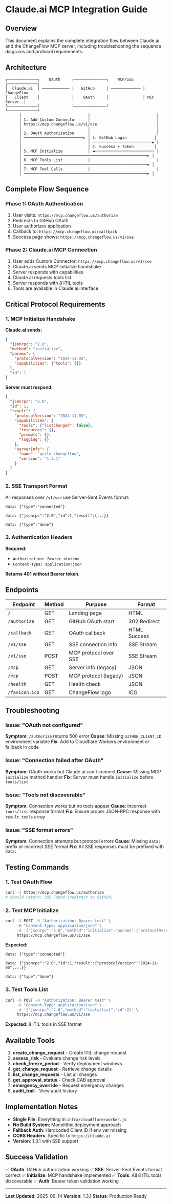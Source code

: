 # Claude.ai MCP Integration Guide

## Overview

This document explains the complete integration flow between Claude.ai and the ChangeFlow MCP server, including troubleshooting the sequence diagrams and protocol requirements.

## Architecture

```
┌─────────────┐    OAuth     ┌──────────────┐    MCP/SSE    ┌─────────────┐
│  Claude.ai  │ ──────────── │   GitHub     │ ───────────── │ ChangeFlow  │
│   Client    │              │    OAuth     │               │ MCP Server  │
└─────────────┘              └──────────────┘               └─────────────┘
      │                             │                             │
      │ 1. Add Custom Connector     │                             │
      │ https://mcp.changeflow.us/v1/sse                          │
      │                             │                             │
      │ 2. OAuth Authorization      │                             │
      │ ──────────────────────────► │ 3. GitHub Login            │
      │                             │ ──────────────────────────► │
      │                             │ 4. Success + Token         │
      │ 5. MCP Initialize           │ ◄────────────────────────── │
      │ ──────────────────────────────────────────────────────► │
      │ 6. MCP Tools List           │                             │
      │ ──────────────────────────────────────────────────────► │
      │ 7. MCP Tool Calls           │                             │
      │ ──────────────────────────────────────────────────────► │
```

## Complete Flow Sequence

### Phase 1: OAuth Authentication
1. User visits: `https://mcp.changeflow.us/authorize`
2. Redirects to GitHub OAuth
3. User authorizes application
4. Callback to: `https://mcp.changeflow.us/callback`
5. Success page shows: `https://mcp.changeflow.us/v1/sse`

### Phase 2: Claude.ai MCP Connection
1. User adds Custom Connector: `https://mcp.changeflow.us/v1/sse`
2. Claude.ai sends MCP Initialize handshake
3. Server responds with capabilities
4. Claude.ai requests tools list
5. Server responds with 8 ITIL tools
6. Tools are available in Claude.ai interface

## Critical Protocol Requirements

### 1. MCP Initialize Handshake

**Claude.ai sends:**
```json
{
  "jsonrpc": "2.0",
  "method": "initialize",
  "params": {
    "protocolVersion": "2024-11-05",
    "capabilities": {"tools": {}}
  },
  "id": 1
}
```

**Server must respond:**
```json
{
  "jsonrpc": "2.0",
  "id": 1,
  "result": {
    "protocolVersion": "2024-11-05",
    "capabilities": {
      "tools": {"listChanged": false},
      "resources": {},
      "prompts": {},
      "logging": {}
    },
    "serverInfo": {
      "name": "guile-changeflow",
      "version": "1.3.1"
    }
  }
}
```

### 2. SSE Transport Format

All responses over `/v1/sse` use Server-Sent Events format:
```
data: {"type":"connected"}

data: {"jsonrpc":"2.0","id":1,"result":{...}}

data: {"type":"done"}
```

### 3. Authentication Headers

**Required:**
- `Authorization: Bearer <token>`
- `Content-Type: application/json`

**Returns 401 without Bearer token.**

## Endpoints

| Endpoint | Method | Purpose | Format |
|----------|--------|---------|--------|
| `/` | GET | Landing page | HTML |
| `/authorize` | GET | GitHub OAuth start | 302 Redirect |
| `/callback` | GET | OAuth callback | HTML Success |
| `/v1/sse` | GET | SSE connection info | SSE Stream |
| `/v1/sse` | POST | MCP protocol over SSE | SSE Stream |
| `/mcp` | GET | Server info (legacy) | JSON |
| `/mcp` | POST | MCP protocol (legacy) | JSON |
| `/health` | GET | Health check | JSON |
| `/favicon.ico` | GET | ChangeFlow logo | ICO |

## Troubleshooting

### Issue: "OAuth not configured"
**Symptom**: `/authorize` returns 500 error
**Cause**: Missing `GITHUB_CLIENT_ID` environment variable
**Fix**: Add to Cloudflare Workers environment or fallback in code

### Issue: "Connection failed after OAuth"
**Symptom**: OAuth works but Claude.ai can't connect
**Cause**: Missing MCP `initialize` method handler
**Fix**: Server must handle `initialize` before `tools/list`

### Issue: "Tools not discoverable"
**Symptom**: Connection works but no tools appear
**Cause**: Incorrect `tools/list` response format
**Fix**: Ensure proper JSON-RPC response with `result.tools` array

### Issue: "SSE format errors"
**Symptom**: Connection attempts but protocol errors
**Cause**: Missing `data: ` prefix or incorrect SSE format
**Fix**: All SSE responses must be prefixed with `data: `

## Testing Commands

### 1. Test OAuth Flow
```bash
curl -I https://mcp.changeflow.us/authorize
# Should return: 302 Found (redirect to GitHub)
```

### 2. Test MCP Initialize
```bash
curl -X POST -H "Authorization: Bearer test" \
     -H "Content-Type: application/json" \
     -d '{"jsonrpc":"2.0","method":"initialize","params":{"protocolVersion":"2024-11-05","capabilities":{"tools":{}}},"id":1}' \
     https://mcp.changeflow.us/v1/sse
```

**Expected:**
```
data: {"type":"connected"}

data: {"jsonrpc":"2.0","id":1,"result":{"protocolVersion":"2024-11-05",...}}

data: {"type":"done"}
```

### 3. Test Tools List
```bash
curl -X POST -H "Authorization: Bearer test" \
     -H "Content-Type: application/json" \
     -d '{"jsonrpc":"2.0","method":"tools/list","id":2}' \
     https://mcp.changeflow.us/v1/sse
```

**Expected**: 8 ITIL tools in SSE format

## Available Tools

1. **create_change_request** - Create ITIL change request
2. **assess_risk** - Evaluate change risk levels
3. **check_freeze_period** - Verify deployment windows
4. **get_change_request** - Retrieve change details
5. **list_change_requests** - List all changes
6. **get_approval_status** - Check CAB approval
7. **emergency_override** - Request emergency changes
8. **audit_trail** - View audit history

## Implementation Notes

- **Single File**: Everything in `infra/cloudflare/worker.js`
- **No Build System**: Monolithic deployment approach
- **Fallback Auth**: Hardcoded Client ID if env var missing
- **CORS Headers**: Specific to `https://claude.ai`
- **Version**: 1.3.1 with SSE support

## Success Validation

✅ **OAuth**: GitHub authorization working
✅ **SSE**: Server-Sent Events format correct
✅ **Initialize**: MCP handshake implemented
✅ **Tools**: All 8 ITIL tools discoverable
✅ **Auth**: Bearer token validation working

---

**Last Updated**: 2025-09-14
**Version**: 1.3.1
**Status**: Production Ready